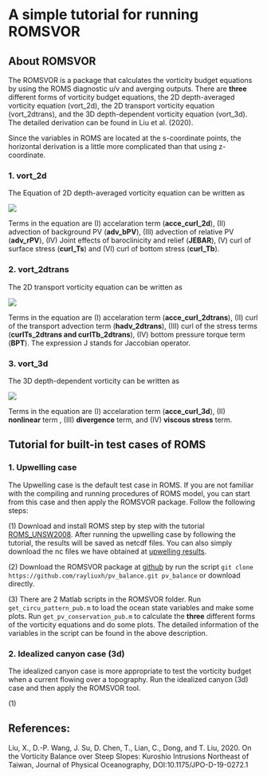 # A simple tutorial for running ROMSVOR

## About ROMSVOR

The ROMSVOR is a package that calculates the vorticity budget equations by using the ROMS diagnostic u/v and averging outputs. There are **three** different forms of vorticity budget equations, the 2D depth-averaged vorticity equation (vort_2d), the 2D transport vorticity equation (vort_2dtrans), and the 3D depth-dependent vorticity equation (vort_3d). The detailed derivation can be found in Liu et al. (2020).  

Since the variables in ROMS are located at the s-coordinate points, the horizontal derivation is a little more complicated than that using z-coordinate. 

### 1. vort_2d

The Equation of 2D depth-averaged vorticity equation can be written as 

![](https://latex.codecogs.com/png.latex?\\underbrace{\frac{\partial\overline{\zeta}}{\partial{t}}}_{I}+\underbrace{\mathbf{U}\cdot\nabla(\frac{f}{D})}_{II}+\underbrace{\mathbf{U}\cdot\nabla(\frac{\overline{\zeta}}{D})}_{III}=\underbrace{J(\chi,D^{-1})}_{IV}+\underbrace{\nabla\times(\frac{\boldsymbol{\tau}_s}{D})}_{V}\underbrace{-\nabla\times(\frac{\boldsymbol{\tau}_b}{D})}_{VI})

Terms in the equation are (I) accelaration term (**acce_curl_2d**), (II) advection of background PV (**adv_bPV**), (III) advection of relative PV (**adv_rPV**), (IV) Joint effects of baroclinicity and relief (**JEBAR**), (V) curl of surface stress (**curl_Ts**) and (VI) curl of bottom stress (**curl_Tb**). 

### 2. vort_2dtrans

The 2D transport vorticity equation can be written as 

![](https://latex.codecogs.com/png.latex?\\underbrace{\frac{\partial{\overline{\zeta}}D}{\partial{t}}}_{I}+\underbrace{\nabla\times(D\mathbf{\overline{adv}})}_{II}=\underbrace{\nabla\times(\boldsymbol{\tau}_s-\boldsymbol{\tau}_b)}_{III}+\underbrace{\frac{1}{\rho_0}J(p_b,D)}_{IV})

Terms in the equation are (I) accelaration term (**acce_curl_2dtrans**), (II) curl of the transport advection term (**hadv_2dtrans**), (III) curl of the stress terms (**curlTs_2dtrans and curlTb_2dtrans**), (IV) bottom pressure torque term (**BPT**). The expression J stands for Jaccobian operator. 

### 3. vort_3d

The 3D depth-dependent vorticity can be written as 

![](https://latex.codecogs.com/png.latex?\\underbrace{\frac{\partial{\zeta}}{\partial{t}}}_{I}+\underbrace{\nabla\times(\mathbf{adv})}_{II}\underbrace{-f\frac{\partial{w}}{\partial{z}}}_{III}=\underbrace{\nabla\times(\mathbf{visc})}_{IV})

Terms in the equation are (I) accelaration term (**acce_curl_3d**), (II) **nonlinear** term , (III) **divergence** term, and (IV) **viscous stress** term. 

## Tutorial for built-in test cases of ROMS

### 1. Upwelling case

The Upwelling case is the default test case in ROMS. If you are not familiar with the compiling and running procedures of ROMS model, you can start from this case and then apply the ROMSVOR package. Follow the following steps:

(1) Download and install ROMS step by step with the tutorial [ROMS_UNSW2008](https://www.myroms.org/wiki/ROMS_UNSW2008). After running the upwelling case by following the tutorial, the results will be saved as netcdf files. You can also simply download the nc files we have obtained at [upwelling results](https://figshare.com/account/projects/81329/articles/12375272).

(2) Download the ROMSVOR package at [github](https://github.com/rayliuxh/pv_balance.git) by run the script 
`git clone https://github.com/rayliuxh/pv_balance.git pv_balance` 
or download directly.

(3) There are 2 Matlab scripts in the ROMSVOR folder. Run `get_circu_pattern_pub.m` to load the ocean state variables and make some plots. Run `get_pv_conservation_pub.m` to calculate the **three** different forms of the vorticity equations and do some plots. The detailed information of the variables in the script can be found in the above description.  

### 2. Idealized canyon case (3d)

The idealized canyon case is more appropriate to test the vorticity budget when a current flowing over a topography. Run the idealized canyon (3d) case and then apply the ROMSVOR tool. 

(1) 

## References:

Liu, X., D.-P. Wang, J. Su, D. Chen, T., Lian, C., Dong, and T. Liu, 2020. On the Vorticity Balance over Steep Slopes: Kuroshio Intrusions Northeast of Taiwan, Journal of Physical Oceanography, DOI:10.1175/JPO-D-19-0272.1
